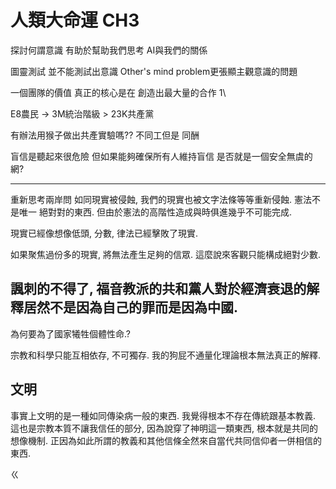 # 人類大命運 CH3
探討何謂意識 有助於幫助我們思考 AI與我們的關係

圖靈測試 並不能測試出意識
Other's mind problem更張顯主觀意識的問題

一個團隊的價值 真正的核心是在 創造出最大量的合作
1\

E8農民 -> 3M統治階級 > 23K共產黨

有辦法用猴子做出共產實驗嗎??
不同工但是 同酬

盲信是聽起來很危險
但如果能夠確保所有人維持盲信 是否就是一個安全無虞的網?

-----
重新思考兩岸問
如同現實被侵蝕, 我們的現實也被文字法條等等重新侵蝕. 憲法不是唯一
絕對對的東西. 但由於憲法的高階性造成與時俱進幾乎不可能完成.

現實已經像想像低頭, 分數, 律法已經擊敗了現實.

如果聚焦過份多的現實, 將無法產生足夠的信眾. 這麼說來客觀只能構成絕對少數.

諷刺的不得了, 福音教派的共和黨人對於經濟衰退的解釋居然不是因為自己的罪而是因為中國.
---------------------------

為何要為了國家犧牲個體性命.?

宗教和科學只能互相依存, 不可獨存. 我的狗屁不通量化理論根本無法真正的解釋.


文明
--------------------------------------
事實上文明的是一種如同傳染病一般的東西. 我覺得根本不存在傳統跟基本教義. 這也是宗教本質不讓我信任的部分,  因為說穿了神明這一類東西, 根本就是共同的想像機制.   正因為如此所謂的教義和其他信條全然來自當代共同信仰者一併相信的東西. 

ㄍ
<!--stackedit_data:
eyJoaXN0b3J5IjpbLTEzMzc0MjczNTIsLTg0ODc0ODE1NywtMj
EyODU0NTA2Niw4OTg4NDQ3NzksNTA1OTE3MDcxLC05MDk3NTA1
OTQsLTExNzQxNjgwOSwtOTU4NTU1MjUyLDg3MDY2NTM2NywtNj
U5NDA4OTgsMTIwMzEzNjM5OF19
-->